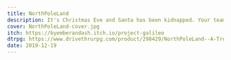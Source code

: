 ```yaml
---
title: NorthPoleLand
description: It's Christmas Eve and Santa has been kidnapped. Your team of elves has tracked him to the gates of NorthPoleLand - a crass, Christmas themed amusement park. Will you be the elf who saves Christmas?
cover: NorthPoleLand-cover.jpg
itch: https://byemberandash.itch.io/project-galileo
dtrpg: https://www.drivethrurpg.com/product/298429/NorthPoleLand--A-Trophy-Dark-Incursion
date: 2019-12-19
---
```

